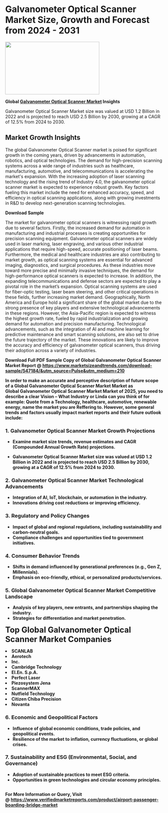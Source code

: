 <H1>Galvanometer Optical Scanner Market Size, Growth and Forecast from 2024 - 2031</H1><img class="aligncenter size-medium wp-image-584254" src="https://thirdeyenews.in/wp-content/uploads/2024/09/Global-Market-Research-300x168.jpeg" alt="" width="300" height="168" /><p><strong>Global&nbsp;<a href="https://www.marketsizeandtrends.com/download-sample/547184/&amp;utm_source=Pulse&amp;utm_medium=210">Galvanometer Optical Scanner Market</a> Insights</strong></p><p>Galvanometer Optical Scanner Market size was valued at USD 1.2 Billion in 2022 and is projected to reach USD 2.5 Billion by 2030, growing at a CAGR of 12.5% from 2024 to 2030.</p><p><h2>Market Growth Insights</h2> <p>The global Galvanometer Optical Scanner market is poised for significant growth in the coming years, driven by advancements in automation, robotics, and optical technologies. The demand for high-precision scanning systems across a wide range of industries such as healthcare, manufacturing, automotive, and telecommunications is accelerating the market's expansion. With the increasing adoption of laser scanning technology and the rising trend of Industry 4.0, the galvanometer optical scanner market is expected to experience robust growth. Key factors fueling this market include the need for enhanced accuracy, speed, and efficiency in optical scanning applications, along with growing investments in R&D to develop next-generation scanning technologies.</p> <p><strong>Download Sample</strong></p> <p>The market for galvanometer optical scanners is witnessing rapid growth due to several factors. Firstly, the increased demand for automation in manufacturing and industrial processes is creating opportunities for precision scanning equipment. Galvanometer optical scanners are widely used in laser marking, laser engraving, and various other industrial applications that require high-speed, accurate positioning of laser beams. Furthermore, the medical and healthcare industries are also contributing to market growth, as optical scanning systems are essential for advanced imaging, diagnostics, and surgical procedures. As these industries move toward more precise and minimally invasive techniques, the demand for high-performance optical scanners is expected to increase. In addition, the expanding telecommunications and defense sectors are expected to play a pivotal role in the market’s expansion. Optical scanning systems are used for fiber-optic testing, laser beam steering, and other critical operations in these fields, further increasing market demand. Geographically, North America and Europe hold a significant share of the global market due to the strong presence of key players and extensive technological advancements in these regions. However, the Asia-Pacific region is expected to witness the highest growth rate, fueled by rapid industrialization and growing demand for automation and precision manufacturing. Technological advancements, such as the integration of AI and machine learning for predictive maintenance and smart scanning solutions, are also set to drive the future trajectory of the market. These innovations are likely to improve the accuracy and efficiency of galvanometer optical scanners, thus driving their adoption across a variety of industries.</p> <p><strong></p><p><span class=""><strong>Download Full PDF Sample Copy of Global Galvanometer Optical Scanner Market Report</strong> @ <a href="https://www.marketsizeandtrends.com/download-sample/547184/&amp;utm_source=Pulse&amp;utm_medium=210" target="_blank">https://www.marketsizeandtrends.com/download-sample/547184/&amp;utm_source=Pulse&amp;utm_medium=210</a></span></p><p>In order to make an accurate and perceptive description of future scope of a Global&nbsp;Galvanometer Optical Scanner Market Market as Global&nbsp;Galvanometer Optical Scanner Market Market of 2025, you need to describe a clear Vision &ndash; What Industry or Linda can you think of for example: Quote from a Technology, healthcare, automotive, renewable energy, name the market you are Reffering to. However, some general trends and factors usually impact market reports and their future outlook include:</p><h3>1.&nbsp;<strong>Galvanometer Optical Scanner Market Growth Projections</strong></h3><ul><li>Examine market size trends, revenue estimates and CAGR (Compounded Annual Growth Rate) projections.</li><li><p>Galvanometer Optical Scanner Market size was valued at USD 1.2 Billion in 2022 and is projected to reach USD 2.5 Billion by 2030, growing at a CAGR of 12.5% from 2024 to 2030.</p></li></ul><h3>2.&nbsp;<strong>Galvanometer Optical Scanner Market Technological Advancements</strong></h3><ul><li>Integration of AI, IoT, blockchain, or automation in the industry.</li><li>Innovations driving cost reductions or improving efficiency.</li></ul><h3>3.&nbsp;<strong>Regulatory and Policy Changes</strong></h3><ul><li>Impact of global and regional regulations, including sustainability and carbon-neutral goals.</li><li>Compliance challenges and opportunities tied to government initiatives.</li></ul><h3>4.&nbsp;<strong>Consumer Behavior Trends</strong></h3><ul><li>Shifts in demand influenced by generational preferences (e.g., Gen Z, Millennials).</li><li>Emphasis on eco-friendly, ethical, or personalized products/services.</li></ul><h3>5.&nbsp;<strong>Global Galvanometer Optical Scanner Market Competitive Landscape</strong></h3><ul><li>Analysis of key players, new entrants, and partnerships shaping the industry.</li><li>Strategies for differentiation and market penetration.</li></ul><p data-pm-slice="1 1 []"><span style="color: inherit; font-family: inherit; font-size: 25px;">Top Global Galvanometer Optical Scanner Market Companies</span></p><div class="" data-test-id=""><p><li>SCANLAB</li><li> Aerotech</li><li> Inc.</li><li> Cambridge Technology</li><li> El.En. S.p.A.</li><li> Perfect Laser</li><li> Piezosystem Jena</li><li> ScannerMAX</li><li> Nutfield Technology</li><li> Citizen Chiba Precision</li><li> Novanta</li></p></div><h3>6.&nbsp;<strong>Economic and Geopolitical Factors</strong></h3><ul><li>Influence of global economic conditions, trade policies, and geopolitical events.</li><li>Resilience of the market to inflation, currency fluctuations, or global crises.</li></ul><h3>7.&nbsp;<strong>Sustainability and ESG (Environmental, Social, and Governance)</strong></h3><ul><li>Adoption of sustainable practices to meet ESG criteria.</li><li>Opportunities in green technologies and circular economy principles.</li></ul><h2><strong style="font-size: 14px;">For More Information or Query, Visit @&nbsp;</strong><a style="background-color: #ffffff; font-size: 14px;" href="https://www.marketsizeandtrends.com/report/galvanometer-optical-scanner-market/" target="_blank">https://www.verifiedmarketreports.com/product/airport-passenger-boarding-bridge-market</a></h2>
